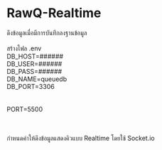 # RawQ-Realtime
ดึงข้อมูลเมื่อมีการบันทึกลงฐานข้อมูล
<br/><br/>
สร้างไฟล .env<br/>
DB_HOST=######<br/>
DB_USER=######<br/>
DB_PASS=######<br/>
DB_NAME=queuedb<br/>
DB_PORT=3306<br/>
<br/><br/>
PORT=5500

<br/><br/>
กำหนดค่าให้ดึงข้อมูลแสดงคิวแบบ Realtime โดยใช้ Socket.io
